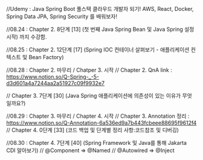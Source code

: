 //Udemy : Java Spring Boot 풀스택 클라우드 개발자 되기! AWS, React, Docker, Spring Data JPA, Spring Security 를 배워보자!

//08.24 :  Chapter 2. 8단계 [13]  (첫 번째 Java Spring Bean 및 Java Spring 설정 시작) 까지 수강함.

//08.25 :  Chapter 2. 12단계 [17] (Spring IOC 컨테이너 살펴보기 - 애플리케이션 컨텍스트 및 Bean Factory)

//08.28 :  Chapter 2. 마무리 / Chatper 3. 시작
// Chapter 2. QnA link : https://www.notion.so/Q-Spring-_-5-d3d601a4a7244aa2a51927c09f9932e7

// Chapter 3. 7단계 [30] (Java Spring 애플리케이션에 의존성이 있는 이유가 무엇일까요?)

//08.29 : Chapter 3. 마무리 / Chapter 4. 시작 
// Chapter 3. Annotation 정리 : https://www.notion.so/Q-Annotation-6a536ed9a7b443fcbeee88695f9612f4
// Chapter 4. 0단계 [33] (코드 백업 및 단계별 정리 사항:코드참조 및 디버깅)


//08.30 : Chapter 4. 7단계 [40] (Spring Framework 및 Java를 통해 Jakarta CDI 알아보기)
// @Component => @Named
// @Autowired => @Inject  